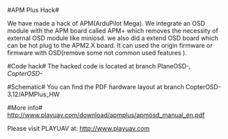 #APM Plus Hack#

We have made a hack of APM(ArduPilot Mega). We integrate an OSD module with the APM board called APM+ which removes the necessity of external OSD module like miniosd. 
we also did a extend OSD board which can be hot plug to the APM2.X board. It can used the origin firmware or firmware with OSD(remove some not common used features ).

#Code hack#
The hacked code is located at branch PlaneOSD-*, CopterOSD-*

#Schematic#
You can find the PDF hardware layout at branch CopterOSD-3.12/APMPlus_HW

#More info#
http://www.playuav.com/download/apmplus/apmosd_manual_en.pdf

Please visit PLAYUAV at: http://www.playuav.com
